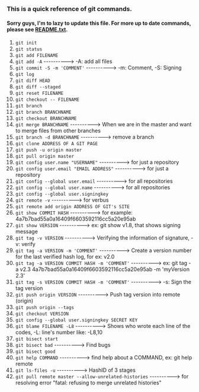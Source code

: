 ### This is a quick reference of git commands.
#### Sorry guys, I'm to lazy to update this file. For more up to date commands, please see [README.txt](https://github.com/su6i/gittutorial/edit/master/README.txt).

1. `git init`
2. `git status`
3. `git add FILENAME`
4. `git add -A`		----------> -A: add all files
5. `git commit -S -m 'COMMENT'`		----------> -m: Comment, -S: Signing
6. `git log`
9. `git diff HEAD`
10. `git diff --staged`
11. `git reset FILENAME`
12. `git checkout -- FILENAME`
13. `git branch`
14. `git branch BRANCHNAME`
15. `git checkout BRANCHNAME`
16. `git merge BRANCHNAME`		----------> When we are in the master and want to merge files from other branches
17. `git branch -d BRANCHNAME`		----------> remove a branch
18. `git clone ADDRESS OF A GIT PAGE`
19. `git push -u origin master`
20. `git pull origin master`
21. `git config user.name "USERNAME"`		----------> for just a repository
22. `git config user.email "EMAIL ADDRESS"`		----------> for just a repository
23. `git config --global user.email`		----------> for all repositories
24. `git config --global user.name`		----------> for all repositories
25. `git config --global user.signingkey`
26. `git remote -v`		----------> for verbus
27. `git remote add origin ADDRESS OF GIT's SITE`
28. `git show COMMIT HASH`		----------> for example: 4a7b7bad55a0a16409f6603592116cc5a20e95ab
29. `git show VERSION`		----------> ex: git show v1.8, that shows signing message
30. `git tag -v VERSION`		----------> Verifying the information of signature, -v: verify
31. `git tag -a VERSION -m 'COMMENT'`		----------> Create a version number for the last verified hash log, for ex: v2.0
32. `git tag -a VERSION COMMIT HASH -m 'COMMENT'`		----------> ex: git tag -a v2.3 4a7b7bad55a0a16409f6603592116cc5a20e95ab -m 'myVersion 2.3'
33. `git tag -s VERSION COMMIT HASH -m 'COMMENT'`		----------> -s: Sign the tag version
34. `git push origin VERSION`		----------> Push tag version into remote (origin)
35. `git push origin --tags`
36. `git checkout VERSION`
37. `git config --global user.signingkey SECRET KEY`
38. `git blame FILENAME -L8`		----------> Shows who wrote each line of the codes, -L: line's number like: -L8,10
39. `git bisect start`
40. `git bisect bad`		----------> Find bugs
41. `git bisect good`
42. `git help COMMAND`		----------> find help about a COMMAND, ex: git help remote
41. `git ls-files -u` 				  ----------> HashID of 3 stages
42. `git pull remote master --allow-unrelated-histories` ----------> for resolving error "fatal: refusing to merge unrelated histories"
